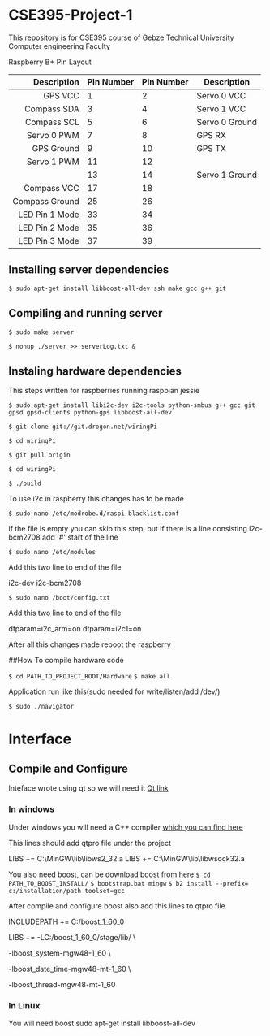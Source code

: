 # CSE395-Project-1
This repository is for CSE395 course of Gebze Technical University Computer engineering Faculty 

Raspberry B+ Pin Layout

|    Description | Pin Number | Pin Number | Description    |
|---------------:|------------|------------|----------------|
| GPS VCC        | 1          | 2          | Servo 0 VCC    |
| Compass SDA    | 3          | 4          | Servo 1 VCC    |
| Compass SCL    | 5          | 6          | Servo 0 Ground |
| Servo 0 PWM    | 7          | 8          | GPS RX         |
| GPS Ground     | 9          | 10         | GPS TX         |
| Servo 1 PWM    | 11         | 12         |                |
|                | 13         | 14         | Servo 1 Ground |
| Compass VCC    | 17         | 18         |                |
| Compass Ground | 25         | 26         |                |
| LED Pin 1 Mode | 33         | 34         |                |
| LED Pin 2 Mode | 35         | 36         |                |
| LED Pin 3 Mode | 37         | 39         |                |

## Installing server dependencies
`$ sudo apt-get install libboost-all-dev ssh make gcc g++ git`

## Compiling and running server
`$ sudo make server`

`$ nohup ./server >> serverLog.txt &`

## Instaling hardware dependencies

This steps written for raspberries running raspbian jessie

`$ sudo apt-get install libi2c-dev i2c-tools python-smbus g++ gcc git gpsd gpsd-clients python-gps libboost-all-dev`

`$ git clone git://git.drogon.net/wiringPi`

`$ cd wiringPi`

`$ git pull origin`

`$ cd wiringPi`

`$ ./build`

To use i2c in raspberry this changes has to be made

`$ sudo nano /etc/modrobe.d/raspi-blacklist.conf`

if the file is empty you can skip this step, but if there is a line consisting i2c-bcm2708 add '#' start of the line

`$ sudo nano /etc/modules`

Add this two line to end of the file

i2c-dev
i2c-bcm2708

`$ sudo nano /boot/config.txt`

Add this two line to end of the file

dtparam=i2c_arm=on
dtparam=i2c1=on

After all this changes made reboot the raspberry

##How To compile hardware code

`$ cd PATH_TO_PROJECT_ROOT/Hardware`
`$ make all `

Application run like this(sudo needed for write/listen/add /dev/)

`$ sudo ./navigator`

# Interface

## Compile and Configure
Inteface wrote using qt so we will need it [Qt link](http://www.qt.io/download-open-source/)

### In windows 
Under windows you will need a C++ compiler [which you can find here](http://www.mingw.org/download/installer)

This lines should add qtpro file under the project

LIBS += C:\MinGW\lib\libws2_32.a
LIBS += C:\MinGW\lib\libwsock32.a

You also need boost, can be download boost from [here](http://sourceforge.net/projects/boost/files/boost/1.60.0/)
`$ cd PATH_TO_BOOST_INSTALL/`
`$ bootstrap.bat mingw`
`$ b2 install --prefix= c:/installation/path toolset=gcc`

After compile and configure boost also add this lines to qtpro file 

INCLUDEPATH += C:/boost_1_60_0

LIBS += -LC:/boost_1_60_0/stage/lib/ \

-lboost_system-mgw48-1_60 \

-lboost_date_time-mgw48-mt-1_60 \

-lboost_thread-mgw48-mt-1_60

### In Linux
You will need boost 
sudo apt-get install libboost-all-dev
